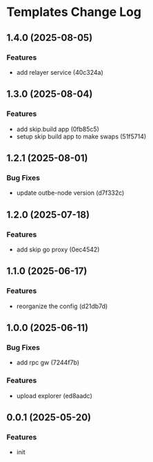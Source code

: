 # Templates Change Log

## 1.4.0 (2025-08-05)

### Features

- add relayer service (40c324a)

## 1.3.0 (2025-08-04)

### Features

- add skip.build app (0fb85c5)
- setup skip build app to make swaps (51f5714)

## 1.2.1 (2025-08-01)

### Bug Fixes

- update outbe-node version (d7f332c)

## 1.2.0 (2025-07-18)

### Features

- add skip go proxy (0ec4542)

## 1.1.0 (2025-06-17)

### Features

- reorganize the config (d21db7d)

## 1.0.0 (2025-06-11)

### Bug Fixes

- add rpc gw (7244f7b)

### Features

- upload explorer (ed8aadc)

## 0.0.1 (2025-05-20)

### Features

- init
